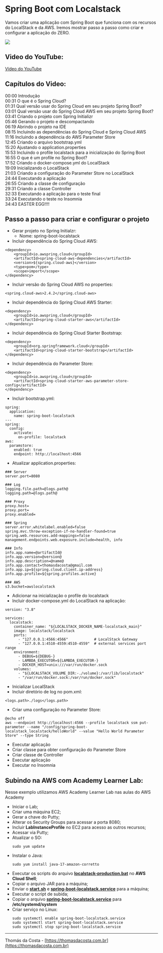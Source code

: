 # Spring Boot com Localstack

Vamos criar uma aplicação com Spring Boot que funciona com os recursos do LocalStack e da AWS. Iremos mostrar passo a passo como criar e configurar a aplicação do ZERO.

![](https://img.youtube.com/vi/Vlmjw5nifOo/0.jpg)

## Video do YouTube:

[Vídeo do YouTube](https://www.youtube.com/watch?v=Vlmjw5nifOo)

## Capítulos do Video:

00:00 Introdução<br/>
00:31 O que é o Spring Cloud?<br/>
01:31 Qual versão usar do Spring Cloud em seu projeto Spring Boot?<br/>
03:01 Qual versão usar do Spring Cloud AWS em seu projeto Spring Boot?<br/>
03:41 Criando o projeto com Spring Initializr<br/>
05:46 Gerando o projeto e descompactando<br/>
06:19 Abrindo o projeto na IDE<br/>
08:15 Incluindo as dependências do Spring Cloud e Spring Cloud AWS<br/>
11:16 Incluindo a dependência do AWS Parameter Store<br/>
12:45 Criando o arquivo bootstrap.yml<br/>
15:20 Ajustando o application.properties<br/>
15:53 Incluindo o profile localstack para a inicialização do Spring Boot<br/>
16:55 O que é um profile no Spring Boot?<br/>
17:52 Criando o docker-compose.yml do LocalStack<br/>
19:09 Inicializando o LocalStack<br/>
21:03 Criando a configuração do Parameter Store no LocalStack<br/>
24:44 Executando a aplicação<br/>
26:55 Criando a classe de configuração<br/>
29:31 Criando a classe Controller<br/>
32:33 Executando a aplicação para o teste final<br/>
33:24 Executando o teste no Insomnia<br/>
34:43 EASTER EGG!!!!<br/>

## Passo a passo para criar e configurar o projeto

- Gerar projeto no Spring Initialzr:
  - Nome: spring-boot-localstack
- Incluir dependência do Spring Cloud AWS:
```
<dependency>
    <groupId>io.awspring.cloud</groupId>
    <artifactId>spring-cloud-aws-dependencies</artifactId>
    <version>${spring.cloud-aws}</version>
    <type>pom</type>
    <scope>import</scope>
</dependency>
```
- Incluir versão do Spring Cloud AWS no properties:
```
<spring.cloud-aws>2.4.2</spring.cloud-aws>
```
- Incluir dependência do Spring Cloud AWS Starter:
```
<dependency>
    <groupId>io.awspring.cloud</groupId>
    <artifactId>spring-cloud-starter-aws</artifactId>
</dependency>
```        
- Incluir dependência do Spring Cloud Starter Bootstrap:
```
<dependency>
    <groupId>org.springframework.cloud</groupId>
    <artifactId>spring-cloud-starter-bootstrap</artifactId>
</dependency>
```
- Incluir dependência do Parameter Store:
```
<dependency>
    <groupId>io.awspring.cloud</groupId>
    <artifactId>spring-cloud-starter-aws-parameter-store-config</artifactId>
</dependency>
```
- Incluir bootstrap.yml:
```
spring:
  application:
    name: spring-boot-localstack
---
spring:
  config:
    activate:
      on-profile: localstack
aws:
  paramstore:
    enabled: true
    endpoint: http://localhost:4566
```
- Atualizar application.properties:
```
### Server
server.port=8080

### Log
logging.file.path=@logs.path@
logging.path=@logs.path@

### Proxy
proxy.host=
proxy.port=
proxy.enabled=

### Spring
server.error.whitelabel.enabled=false
spring.mvc.throw-exception-if-no-handler-found=true
spring.web.resources.add-mappings=false
management.endpoints.web.exposure.include=health, info

### Info
info.app.name=@artifactId@
info.app.version=@version@
info.app.description=@name@
info.app.contact=thomasdacosta@gmail.com
info.app.ip=${spring.cloud.client.ip-address}
info.app.profile=${spring.profiles.active}

### AWS
s3.bucket=awslocalstack
```
- Adicionar na inicialização o profile do localstack
- Incluir docker-compose.yml do LocalStack na aplicação:
```
version: "3.8"

services:
  localstack:
    container_name: "${LOCALSTACK_DOCKER_NAME-localstack_main}"
    image: localstack/localstack
    ports:
      - "127.0.0.1:4566:4566"            # LocalStack Gateway
      - "127.0.0.1:4510-4559:4510-4559"  # external services port range
    environment:
      - DEBUG=${DEBUG-}
      - LAMBDA_EXECUTOR=${LAMBDA_EXECUTOR-}
      - DOCKER_HOST=unix:///var/run/docker.sock
    volumes:
      - "${LOCALSTACK_VOLUME_DIR:-./volume}:/var/lib/localstack"
      - "/var/run/docker.sock:/var/run/docker.sock"
```
- Inicializar LocalStack
- Incluir diretório de log no pom.xml:
```
<logs.path>./logs</logs.path>
```
- Criar uma configuração no Parameter Store:
```
@echo off
aws --endpoint http://localhost:4566 --profile localstack ssm put-parameter --name "/config/spring-boot-localstack_localstack/helloWorld" --value "Hello World Parameter Store" --type String
```
- Executar aplicação
- Criar classe para obter configuração do Parameter Store
- Criar classe de Controller
- Executar aplicação
- Executar no Insomnia

## Subindo na AWS com Academy Learner Lab:

Nesse exemplo utilizamos AWS Academy Learner Lab nas aulas do AWS Academy

- Iniciar o Lab;
- Criar uma máquina EC2;
- Gerar a chave do Putty;
- Alterar os Security Groups para acessar a porta 8080;
- Incluir **LabInstanceProfile** no EC2 para acesso as outros recursos;
- Acessar via Putty;
- Atualizar o SO:
  ```
  sudo yum update
  ```
- Instalar o Java:
  ```
  sudo yum install java-17-amazon-corretto
  ```
- Executar os scripts do arquivo **[localstack-production.bat](localstack%2Flocalstack-production.bat)** no **AWS Cloud Shell**;
- Copiar o arquivo JAR para a máquina;
- Enviar o **[start.sh](service%2Fstart.sh)** e **[spring-boot-localstack.service](service%2Fspring-boot-localstack.service)** para a máquina;
- Executar o script de subida;
- Copiar o arquivo **[spring-boot-localstack.service](service%2Fspring-boot-localstack.service)** para **/etc/systemd/system**
- Criar serviço no Linux:
  ```
  sudo systemctl enable spring-boot-localstack.service
  sudo systemctl start spring-boot-localstack.service
  sudo systemctl stop spring-boot-localstack.service
  ```

---
Thomás da Costa - [https://thomasdacosta.com.br](https://thomasdacosta.com.br)
